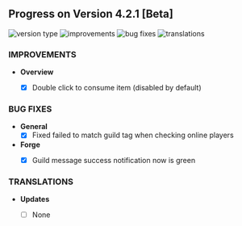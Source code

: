 ## Progress on Version 4.2.1 [Beta]

![version type](https://img.shields.io/badge/version-beta-yellow.svg?style=flat-square)
![improvements](https://img.shields.io/badge/improvements-1-green.svg?style=flat-square)
![bug fixes](https://img.shields.io/badge/bug%20fixes-2-red.svg?style=flat-square)
![translations](https://img.shields.io/badge/translations-0-blue.svg?style=flat-square)

### IMPROVEMENTS
- **Overview**
	- [x] Double click to consume item (disabled by default)


### BUG FIXES
- **General**
	- [x] Fixed failed to match guild tag when checking online players
- **Forge**
	- [x] Guild message success notification now is green


### TRANSLATIONS
-  **Updates**
	- [ ] None


